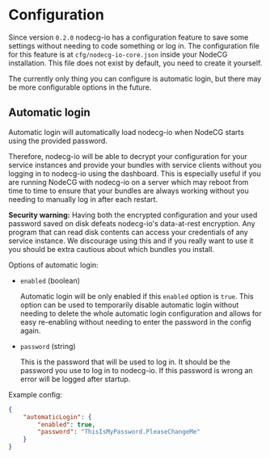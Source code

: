 # Configuration

Since version `0.2.0` nodecg-io has a configuration feature to save some settings without needing to code something or log in. The configuration file for
this feature is at `cfg/nodecg-io-core.json` inside your NodeCG installation. This file does not exist by default, you need to create it yourself.

The currently only thing you can configure is automatic login, but there may be more configurable options in the future.

## Automatic login

Automatic login will automatically load nodecg-io when NodeCG starts using the provided password.

Therefore, nodecg-io will be able to decrypt your configuration for your service instances and provide your bundles with service clients without you logging in to nodecg-io using the dashboard.
This is especially useful if you are running NodeCG with nodecg-io on a server which may reboot from time to time to ensure that your bundles are always working without you needing to manually log in after each restart.

**Security warning:** Having both the encrypted configuration and your used password saved on disk defeats nodecg-io's data-at-rest encryption.
Any program that can read disk contents can access your credentials of any service instance. We discourage using this and if you really want to use it you should be extra cautious about which bundles you install.

Options of automatic login:

-   `enabled` (boolean)

    Automatic login will be only enabled if this `enabled` option is `true`.
    This option can be used to temporarily disable automatic login without needing to delete the whole automatic login configuration
    and allows for easy re-enabling without needing to enter the password in the config again.

-   `password` (string)

    This is the password that will be used to log in. It should be the password you use to log in to nodecg-io.
    If this password is wrong an error will be logged after startup.

Example config:

```json
{
    "automaticLogin": {
        "enabled": true,
        "password": "ThisIsMyPassword.PleaseChangeMe"
    }
}
```
